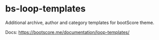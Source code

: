 # bs-loop-templates
Additional archive, author and category templates for bootScore theme.

Docs: https://bootscore.me/documentation/loop-templates/
